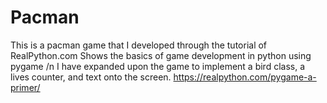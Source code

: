 # Pacman
This is a pacman game that I developed through the tutorial of RealPython.com
Shows the basics of game development in python using pygame /n
I have expanded upon the game to implement a bird class, a lives counter, and text onto the screen.
https://realpython.com/pygame-a-primer/
